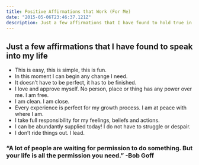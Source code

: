 ```yaml
---
title: Positive Affirmations that Work (For Me)
date: "2015-05-06T23:46:37.121Z"
description: Just a few affirmations that I have found to hold true in my life
---
```


## Just a few affirmations that I have found to speak into my life

- This is easy, this is simple, this is fun.
- In this moment I can begin any change I need.
- It doesn’t have to be perfect, it has to be finished.
- I love and approve myself. No person, place or thing has any power over me. I am free.
- I am clean. I am close.
- Every experience is perfect for my growth process. I am at peace with where I am.
- I take full responsibility for my feelings, beliefs and actions.
- I can be abundantly supplied today! I do not have to struggle or despair.
- I don’t ride things out. I lead.

### “A lot of people are waiting for permission to do something. But your life is all the permission you need.” -Bob Goff
